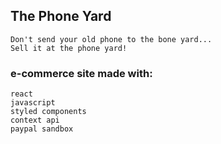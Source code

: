 ## The Phone Yard
    Don't send your old phone to the bone yard...
    Sell it at the phone yard!

### e-commerce site made with:
    react
    javascript
    styled components
    context api
    paypal sandbox
